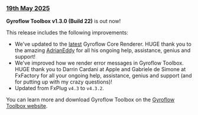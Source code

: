 ### [19th May 2025](/news/20250519)

**Gyroflow Toolbox v1.3.0 (Build 22)** is out now!

This release includes the following improvements:

- We've updated to the [latest](https://github.com/gyroflow/gyroflow/tree/35c5315a8e5baa20c6be53176ffe80c353c15fe1) Gyroflow Core Renderer. HUGE thank you to the amazing [AdrianEddy](https://github.com/AdrianEddy) for all his ongoing help, assistance, genius and support!
- We've improved how we render error messages in Gyroflow Toolbox. HUGE thank you to Darrin Cardani at Apple and Gabriele de Simone at FxFactory for all your ongoing help, assistance, genius and support (and for putting up with my crazy questions)!
- Updated from FxPlug `v4.3` to `v4.3.2`.

You can learn more and download Gyroflow Toolbox on the [Gyroflow Toolbox website](https://gyroflowtoolbox.io).